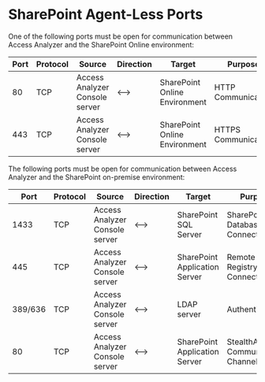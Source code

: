 # SharePoint Agent-Less Ports

One of the following ports must be open for communication between Access Analyzer and the SharePoint Online environment:

| Port | Protocol | Source | Direction | Target | Purpose |
| --- | --- | --- | --- | --- | --- |
| 80 | TCP | Access Analyzer Console server | <--> | SharePoint Online Environment | HTTP Communication |
| 443 | TCP | Access Analyzer Console server | <--> | SharePoint Online Environment | HTTPS Communication |

The following ports must be open for communication between Access Analyzer and the SharePoint on-premise environment:

| Port | Protocol | Source | Direction | Target | Purpose |
| --- | --- | --- | --- | --- | --- |
| 1433 | TCP | Access Analyzer Console server | <--> | SharePoint SQL Server | SharePoint SQL Database Connection |
| 445 | TCP | Access Analyzer Console server | <--> | SharePoint Application Server | Remote Registry Connection |
| 389/636 | TCP | Access Analyzer Console server | <--> | LDAP server | Authentication |
| 80 | TCP | Access Analyzer Console server | <--> | SharePoint Application Server | StealthAUDIT Communication Channel |
